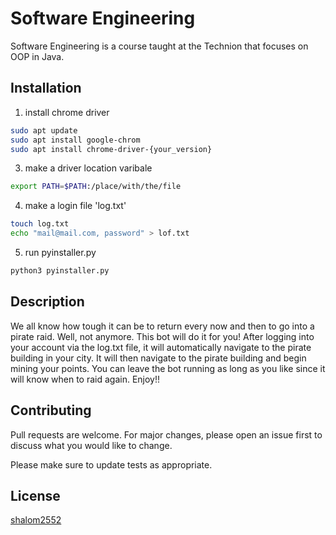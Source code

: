 # Software Engineering

Software Engineering is a course taught at the Technion that focuses on OOP in Java.

## Installation

1. install chrome driver
```bash
sudo apt update
sudo apt install google-chrom
sudo apt install chrome-driver-{your_version}
```
3. make a driver location varibale
```bash
export PATH=$PATH:/place/with/the/file
```
4. make a login file 'log.txt'
```bash
touch log.txt
echo "mail@mail.com, password" > lof.txt
```
5. run pyinstaller.py
```bash
python3 pyinstaller.py
```

## Description
We all know how tough it can be to return every now and then to go into a pirate raid.
Well, not anymore.
This bot will do it for you!
After logging into your account via the log.txt file, it will automatically navigate to the pirate building in your city.
It will then navigate to the pirate building and begin mining your points.
You can leave the bot running as long as you like since it will know when to raid again.
Enjoy!!

## Contributing
Pull requests are welcome. For major changes, please open an issue first to discuss what you would like to change.

Please make sure to update tests as appropriate.

## License
[shalom2552](https://github.com/shalom2552)
